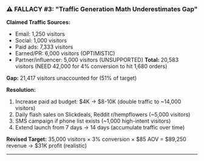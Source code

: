 ### ⚠️ **FALLACY #3: "Traffic Generation Math Underestimates Gap"**

**Claimed Traffic Sources:**

- Email: 1,250 visitors
- Social: 1,000 visitors
- Paid ads: 7,333 visitors
- Earned/PR: 6,000 visitors (OPTIMISTIC)
- Partner/influencer: 5,000 visitors (UNSUPPORTED)
**Total:** 20,583 visitors (NEED 42,000 for 4% conversion to hit 1,680 orders)

**Gap:** 21,417 visitors unaccounted for (51% of target)

**Resolution:**

1. Increase paid ad budget: $4K → $8-10K (double traffic to ~14,000 visitors)
2. Daily flash sales on Slickdeals, Reddit r/hempflowers (~5,000 visitors)
3. SMS campaign if phone list exists (~1,000 high-intent visitors)
4. Extend launch from 7 days → 14 days (accumulate traffic over time)

**Revised Target:** 35,000 visitors × 3% conversion × $85 AOV = $89,250 revenue → $31K profit (realistic)

---
